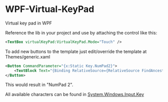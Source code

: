# WPF-Virtual-KeyPad
Virtual key pad in WPF

Reference the lib in your project and use by attaching the control like this:
```xml
<TextBox virtualKeyPad:VirtualKeyPad.Mode="Touch" />
```
To add new buttons to the template just edit/override the template at Themes/generic.xaml
```xml
<Button CommandParameter="{x:Static Key.NumPad2}">
    <TextBlock Text="{Binding RelativeSource={RelativeSource FindAncestor, AncestorType={x:Type Button}}, Path=CommandParameter, Converter={StaticResource KeyToCharConverter}}"/>
</Button>
```
This would result in "NumPad 2".

All available characters can be found in [System.Windows.Input.Key](https://referencesource.microsoft.com/#WindowsBase/Base/System/Windows/Input/Key.cs) 
